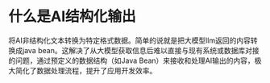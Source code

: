 # 什么是AI结构化输出

将AI非结构化文本转换为特定格式数据。简单的说就是把大模型llm返回的内容转换成java bean。这解决了从大模型获取信息后难以直接与现有系统或数据库对接的问题，通过预定义的数据结构（如Java Bean）来接收和处理AI输出的内容，极大简化了数据处理流程，提升了应用开发效率。
